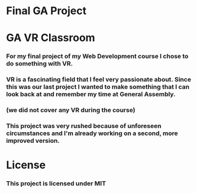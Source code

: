 # Final GA Project 
# GA VR Classroom

### For my final project of my Web Development course I chose to do something with VR.
### VR is a fascinating field that I feel very passionate about. Since this was our last project I wanted to make something that I can look back at and remember my time at General Assembly.
### (we did not cover any VR during the course)

### This project was very rushed because of unforeseen circumstances and I'm already working on a second, more improved version.

# License 
### This project is licensed under MIT
